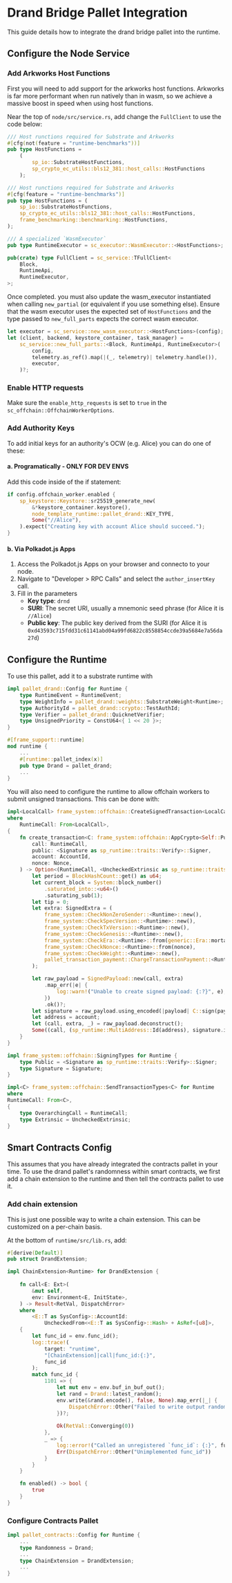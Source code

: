 # Drand Bridge Pallet Integration

This guide details how to integrate the drand bridge pallet into the runtime.

## Configure the Node Service 

### Add Arkworks Host Functions

First you will need to add support for the arkworks host functions. Arkworks is far more performant when run natively than in wasm, so we achieve a massive boost in speed when using host functions.

Near the top of `node/src/service.rs`, add change the `FullClient` to use the code below:

``` rust
/// Host runctions required for Substrate and Arkworks
#[cfg(not(feature = "runtime-benchmarks"))]
pub type HostFunctions =
	(
		sp_io::SubstrateHostFunctions, 
		sp_crypto_ec_utils::bls12_381::host_calls::HostFunctions
	);

/// Host runctions required for Substrate and Arkworks
#[cfg(feature = "runtime-benchmarks")]
pub type HostFunctions = (
	sp_io::SubstrateHostFunctions,
	sp_crypto_ec_utils::bls12_381::host_calls::HostFunctions,
	frame_benchmarking::benchmarking::HostFunctions,
);

/// A specialized `WasmExecutor`
pub type RuntimeExecutor = sc_executor::WasmExecutor::<HostFunctions>;

pub(crate) type FullClient = sc_service::TFullClient<
	Block,
	RuntimeApi,
	RuntimeExecutor,
>;
```

Once completed. you must also update the wasm_executor instantiated when calling `new_partial` (or equivalent if you use something else). Ensure that the wasm executor uses the expected set of `HostFunctions` and the type passed to `new_full_parts` expects the correct wasm executor.

``` rust
let executor = sc_service::new_wasm_executor::<HostFunctions>(config);
let (client, backend, keystore_container, task_manager) =
    sc_service::new_full_parts::<Block, RuntimeApi, RuntimeExecutor>(
        config,
        telemetry.as_ref().map(|(_, telemetry)| telemetry.handle()),
        executor,
    )?;
```
### Enable HTTP requests

Make sure the `enable_http_requests` is set to `true` in the `sc_offchain::OffchainWorkerOptions`.

### Add Authority Keys 

To add initial keys for an authority's OCW (e.g. Alice) you can do one of these:

#### a. Programatically - ONLY FOR DEV ENVS

Add this code inside of the if statement:
``` rust
if config.offchain_worker.enabled {
    sp_keystore::Keystore::sr25519_generate_new(
        &*keystore_container.keystore(),
        node_template_runtime::pallet_drand::KEY_TYPE,
        Some("//Alice"),
    ).expect("Creating key with account Alice should succeed.");
}
```

#### b. Via Polkadot.js Apps

1. Access the Polkadot.js Apps on your browser and connecto to your node.
2. Navigate to "Developer > RPC Calls" and select the `author_insertKey` call.
3. Fill in the parameters
	- **Key type**: `drnd`
	- **SURI**: The secret URI, usually a mnemonic seed phrase (for Alice it is `//Alice`)
	- **Public key**: The public key derived from the SURI (for Alice it is `0xd43593c715fdd31c61141abd04a99fd6822c8558854ccde39a5684e7a56da27d`)

## Configure the Runtime

To use this pallet, add it to a substrate runtime with
``` rust
impl pallet_drand::Config for Runtime {
	type RuntimeEvent = RuntimeEvent;
	type WeightInfo = pallet_drand::weights::SubstrateWeight<Runtime>;
	type AuthorityId = pallet_drand::crypto::TestAuthId;
	type Verifier = pallet_drand::QuicknetVerifier;
	type UnsignedPriority = ConstU64<{ 1 << 20 }>;
}

#[frame_support::runtime]
mod runtime {
	...
	#[runtime::pallet_index(x)]
	pub type Drand = pallet_drand;
    ...
}
```

You will also need to configure the runtime to allow offchain workers to submit unsigned transactions. This can be done with:
``` rust
impl<LocalCall> frame_system::offchain::CreateSignedTransaction<LocalCall> for Runtime
where
	RuntimeCall: From<LocalCall>,
{
	fn create_transaction<C: frame_system::offchain::AppCrypto<Self::Public, Self::Signature>>(
		call: RuntimeCall,
		public: <Signature as sp_runtime::traits::Verify>::Signer,
		account: AccountId,
		nonce: Nonce,
	) -> Option<(RuntimeCall, <UncheckedExtrinsic as sp_runtime::traits::Extrinsic>::SignaturePayload)> {
		let period = BlockHashCount::get() as u64;
		let current_block = System::block_number()
			.saturated_into::<u64>()
			.saturating_sub(1);
		let tip = 0;
		let extra: SignedExtra = (
			frame_system::CheckNonZeroSender::<Runtime>::new(),
			frame_system::CheckSpecVersion::<Runtime>::new(),
			frame_system::CheckTxVersion::<Runtime>::new(),
			frame_system::CheckGenesis::<Runtime>::new(),
			frame_system::CheckEra::<Runtime>::from(generic::Era::mortal(period, current_block)),
			frame_system::CheckNonce::<Runtime>::from(nonce),
			frame_system::CheckWeight::<Runtime>::new(),
			pallet_transaction_payment::ChargeTransactionPayment::<Runtime>::from(tip),
		);

		let raw_payload = SignedPayload::new(call, extra)
			.map_err(|e| {
				log::warn!("Unable to create signed payload: {:?}", e);
			})
			.ok()?;
		let signature = raw_payload.using_encoded(|payload| C::sign(payload, public))?;
		let address = account;
		let (call, extra, _) = raw_payload.deconstruct();
		Some((call, (sp_runtime::MultiAddress::Id(address), signature.into(), extra)))
	}
}

impl frame_system::offchain::SigningTypes for Runtime {
	type Public = <Signature as sp_runtime::traits::Verify>::Signer;
	type Signature = Signature;
}

impl<C> frame_system::offchain::SendTransactionTypes<C> for Runtime
where
RuntimeCall: From<C>,
{
	type OverarchingCall = RuntimeCall;
	type Extrinsic = UncheckedExtrinsic;
}
```

## Smart Contracts Config

This assumes that you have already integrated the contracts pallet in your  time. To use the drand pallet's randomness within smart contracts, we first add a chain extension to the runtime and then tell the contracts pallet to use it.

### Add chain extension

This is just one possible way to write a chain extension. This can be customized on a per-chain basis.

At the bottom of `runtime/src/lib.rs`, add:

``` rust
#[derive(Default)]
pub struct DrandExtension;

impl ChainExtension<Runtime> for DrandExtension {
	
    fn call<E: Ext>(
        &mut self,
        env: Environment<E, InitState>,
    ) -> Result<RetVal, DispatchError>
    where
        <E::T as SysConfig>::AccountId:
            UncheckedFrom<<E::T as SysConfig>::Hash> + AsRef<[u8]>,
    {
		let func_id = env.func_id();
		log::trace!(
			target: "runtime",
			"[ChainExtension]|call|func_id:{:}",
			func_id
		);
        match func_id {	
            1101 => {
                let mut env = env.buf_in_buf_out();
				let rand = Drand::latest_random();
				env.write(&rand.encode(), false, None).map_err(|_| {
					DispatchError::Other("Failed to write output randomness")
				})?;
				
				Ok(RetVal::Converging(0))
            },
            _ => {
                log::error!("Called an unregistered `func_id`: {:}", func_id);
                Err(DispatchError::Other("Unimplemented func_id"))
            }
        }
    }

    fn enabled() -> bool {
        true
    }
}
```

### Configure Contracts Pallet

``` rust
impl pallet_contracts::Config for Runtime {
	...
	type Randomness = Drand;
	...
	type ChainExtension = DrandExtension;
	...
}
```